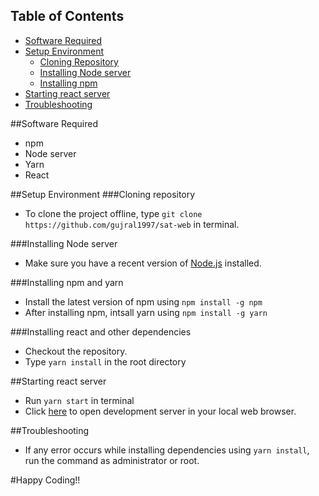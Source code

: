 ## Table of Contents

* [Software Required](#markdown-header-software-required)
* [Setup Environment](#markdown-header-setup-environment)
    * [Cloning Repository](#markdown-header-cloning-repository)
    * [Installing Node server](#markdown-installing-node-server)
    * [Installing npm](#markdown-installing-npm-and-yarn)
* [Starting react server](#markdown-starting-react-server)
* [Troubleshooting](#markdown-troubleshooting)

##Software Required
* npm
* Node server
* Yarn
* React

##Setup Environment
###Cloning repository
* To clone the project offline, type `git clone https://github.com/gujral1997/sat-web` in terminal.

###Installing Node server
* Make sure you have a recent version of [Node.js](https://nodejs.org/en/) installed.

###Installing npm and yarn
* Install the latest version of npm using `npm install -g npm`
* After installing npm, intsall yarn using `npm install -g yarn`

###Installing react and other dependencies
* Checkout the repository.
* Type `yarn install` in the root directory

##Starting react server
* Run `yarn start` in terminal
* Click [here](http://localhost:3000) to open development server in your local web browser.

##Troubleshooting
* If any error occurs while installing dependencies using `yarn install`, run the command as administrator or root.

#Happy Coding!!
